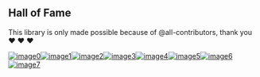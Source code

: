 ## Hall of Fame

This library is only made possible because of @all-contributors, thank you ♥️ ♥️ ♥️

[![image0](https://sourcerer.io/fame/lgvaz/lgvaz/mantisshrimp/images/0)](https://sourcerer.io/fame/lgvaz/lgvaz/mantisshrimp/links/0)[![image1](https://sourcerer.io/fame/lgvaz/lgvaz/mantisshrimp/images/1)](https://sourcerer.io/fame/lgvaz/lgvaz/mantisshrimp/links/1)[![image2](https://sourcerer.io/fame/lgvaz/lgvaz/mantisshrimp/images/2)](https://sourcerer.io/fame/lgvaz/lgvaz/mantisshrimp/links/2)[![image3](https://sourcerer.io/fame/lgvaz/lgvaz/mantisshrimp/images/3)](https://sourcerer.io/fame/lgvaz/lgvaz/mantisshrimp/links/3)[![image4](https://sourcerer.io/fame/lgvaz/lgvaz/mantisshrimp/images/4)](https://sourcerer.io/fame/lgvaz/lgvaz/mantisshrimp/links/4)[![image5](https://sourcerer.io/fame/lgvaz/lgvaz/mantisshrimp/images/5)](https://sourcerer.io/fame/lgvaz/lgvaz/mantisshrimp/links/5)[![image6](https://sourcerer.io/fame/lgvaz/lgvaz/mantisshrimp/images/6)](https://sourcerer.io/fame/lgvaz/lgvaz/mantisshrimp/links/6)[![image7](https://sourcerer.io/fame/lgvaz/lgvaz/mantisshrimp/images/7)](https://sourcerer.io/fame/lgvaz/lgvaz/mantisshrimp/links/7)

